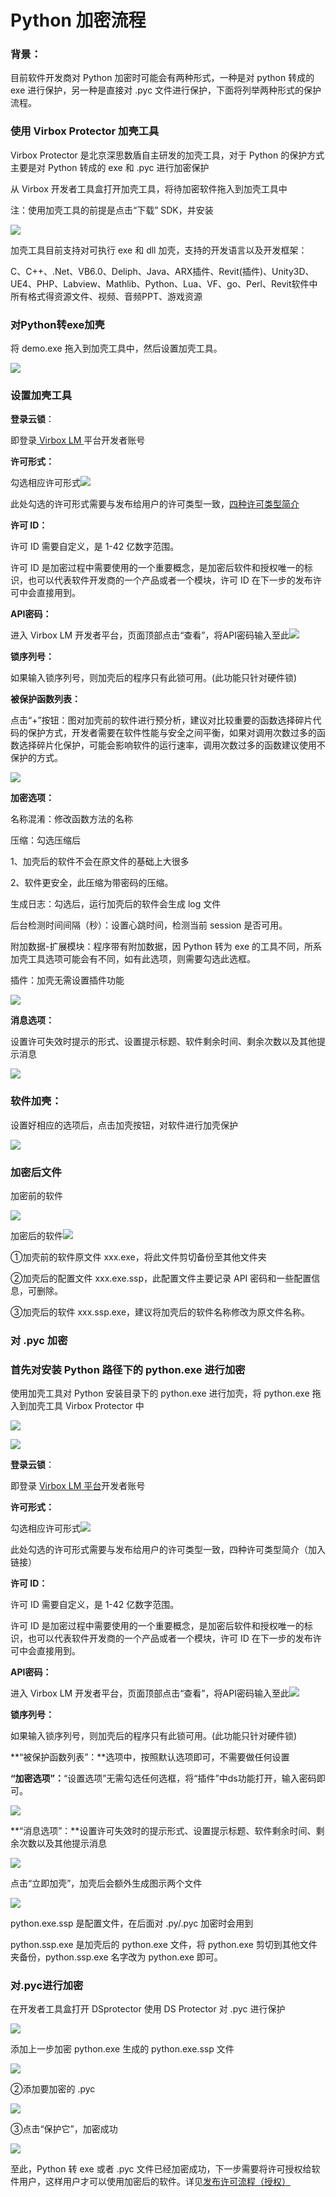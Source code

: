 # Python 加密流程

### 背景：

目前软件开发商对 Python 加密时可能会有两种形式，一种是对 python 转成的 exe 进行保护，另一种是直接对 .pyc 文件进行保护，下面将列举两种形式的保护流程。

### 使用 Virbox Protector 加壳工具

Virbox Protector 是北京深思数盾自主研发的加壳工具，对于 Python 的保护方式主要是对 Python 转成的 exe 和 .pyc 进行加密保护

从 Virbox 开发者工具盒打开加壳工具，将待加密软件拖入到加壳工具中

注：使用加壳工具的前提是点击“下载” SDK，并安装

![](/assets/import100.png)

加壳工具目前支持对可执行 exe 和 dll 加壳，支持的开发语言以及开发框架：

C、C++、.Net、VB6.0、Deliph、Java、ARX插件、Revit\(插件\)、Unity3D、UE4、PHP、Labview、Mathlib、Python、Lua、VF、go、Perl、Revit软件中所有格式得资源文件、视频、音频PPT、游戏资源

### **对Python转exe加壳**

将 demo.exe 拖入到加壳工具中，然后设置加壳工具。

![](/assets/import102.png)

### 设置加壳工具

**登录云锁**：

即登录[ Virbox LM ](https://developer.lm.virbox.com/login.jsp)平台开发者账号

**许可形式：**

勾选相应许可形式![](/assets/import104.png)

此处勾选的许可形式需要与发布给用户的许可类型一致，[四种许可类型简介](/Virbox/si-zhong-xu-ke-jian-jie.md)

**许可 ID：**

许可 ID 需要自定义，是 1-42 亿数字范围。

许可 ID 是加密过程中需要使用的一个重要概念，是加密后软件和授权唯一的标识，也可以代表软件开发商的一个产品或者一个模块，许可 ID 在下一步的发布许可中会直接用到。

**API密码：**

进入 Virbox LM 开发者平台，页面顶部点击“查看”，将API密码输入至此![](/assets/import107.png)

**锁序列号：**

如果输入锁序列号，则加壳后的程序只有此锁可用。\(此功能只针对硬件锁\)

**被保护函数列表：**

点击“+”按钮：图对加壳前的软件进行预分析，建议对比较重要的函数选择碎片代码的保护方式，开发者需要在软件性能与安全之间平衡，如果对调用次数过多的函数选择碎片化保护，可能会影响软件的运行速率，调用次数过多的函数建议使用不保护的方式。

![](/assets/import108.png)

**加密选项：**

名称混淆：修改函数方法的名称

压缩：勾选压缩后

1、加壳后的软件不会在原文件的基础上大很多

2、软件更安全，此压缩为带密码的压缩。

生成日志：勾选后，运行加壳后的软件会生成 log 文件

后台检测时间间隔（秒）：设置心跳时间，检测当前 session 是否可用。

附加数据-扩展模块：程序带有附加数据，因 Python 转为 exe 的工具不同，所系加壳工具选项可能会有不同，如有此选项，则需要勾选此选框。

插件：加壳无需设置插件功能

![](/assets/pythontuozhan01.png)

**消息选项：**

设置许可失效时提示的形式、设置提示标题、软件剩余时间、剩余次数以及其他提示消息

![](/assets/import113.png)

### **软件加壳：**

设置好相应的选项后，点击加壳按钮，对软件进行加壳保护

![](/assets/import116.png)

### 加密后文件

加密前的软件

![](/assets/pythonprot01.png)

加密后的软件![](/assets/pythonprot02.png)

①加壳前的软件原文件 xxx.exe，将此文件剪切备份至其他文件夹

②加壳后的配置文件 xxx.exe.ssp，此配置文件主要记录 API 密码和一些配置信息，可删除。

③加壳后的软件 xxx.ssp.exe，建议将加壳后的软件名称修改为原文件名称。

### **对 .pyc 加密**

### 首先对安装 Python 路径下的 python.exe 进行加密

使用加壳工具对 Python 安装目录下的 python.exe 进行加壳，将 python.exe 拖入到加壳工具 Virbox Protector 中

![](/assets/pythonexepro01.png)

![](/assets/pythonexevirbox.png)

**登录云锁**：

即登录 [Virbox LM 平台](https://developer.lm.virbox.com/login.jsp)开发者账号

**许可形式：**

勾选相应许可形式![](/assets/import104.png)

此处勾选的许可形式需要与发布给用户的许可类型一致，四种许可类型简介（加入链接）

**许可 ID：**

许可 ID 需要自定义，是 1-42 亿数字范围。

许可 ID 是加密过程中需要使用的一个重要概念，是加密后软件和授权唯一的标识，也可以代表软件开发商的一个产品或者一个模块，许可 ID 在下一步的发布许可中会直接用到。

**API密码：**

进入 Virbox LM 开发者平台，页面顶部点击“查看”，将API密码输入至此![](/assets/import107.png)

**锁序列号：**

如果输入锁序列号，则加壳后的程序只有此锁可用。\(此功能只针对硬件锁\)

**“被保护函数列表”：**选项中，按照默认选项即可，不需要做任何设置

**“加密选项”：**“设置选项”无需勾选任何选框，将“插件”中ds功能打开，输入密码即可。

![](/assets/pythonproselect.png)

**“消息选项”：**设置许可失效时的提示形式、设置提示标题、软件剩余时间、剩余次数以及其他提示消息

![](/assets/pythonpronew.png)

点击“立即加壳”，加壳后会额外生成图示两个文件

![](/assets/pythonexepro02.png)

python.exe.ssp 是配置文件，在后面对 .py/.pyc 加密时会用到

python.ssp.exe 是加壳后的 python.exe 文件，将 python.exe  剪切到其他文件夹备份，python.ssp.exe 名字改为 python.exe 即可。

### 对.pyc进行加密

在开发者工具盒打开 DSprotector 使用 DS Protector 对 .pyc 进行保护

![](/assets/xiazaiqiopends.png)

添加上一步加密 python.exe 生成的 python.exe.ssp 文件

![](/assets/ds_select_ssp.png)

②添加要加密的 .pyc

![](/assets/python_pyc_protector.png)

③点击“保护它”，加密成功

![](/assets/python_pyc_sucess.png)

至此，Python 转 exe 或者 .pyc 文件已经加密成功，下一步需要将许可授权给软件用户，这样用户才可以使用加密后的软件。详见[发布许可流程（授权）](/xu-ke-liu-cheng.md)


